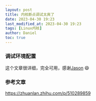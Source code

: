 ```yaml
---
layout: post
title: 内核断点调试太爽了
date: 2023-04-30 19:23 
last_modified_at: 2023-04-30 19:23 
tags: [Linux内核]
author: Daniel
toc: true
---
```

### 调试环境配置

这个文章很详细，完全可用，感谢[Jason](https://github.com/ridiJason)  :smile:

### 参考文章

https://zhuanlan.zhihu.com/p/510289859

